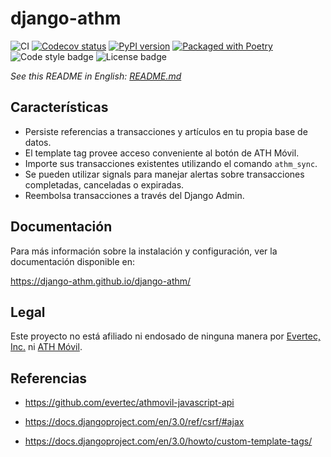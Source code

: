 # django-athm 

![CI](https://github.com/django-athm/django-athm/workflows/CI/badge.svg?branch=master)
[![Codecov status](https://codecov.io/gh/django-athm/django-athm/branch/master/graph/badge.svg)](https://codecov.io/gh/django-athm/django-athm)
[![PyPI version](https://img.shields.io/pypi/v/django-athm.svg)](https://pypi.org/project/django-athm/)
[![Packaged with Poetry](https://img.shields.io/badge/package_manager-poetry-blue.svg)](https://poetry.eustace.io/)
![Code style badge](https://badgen.net/badge/code%20style/black/000)
![License badge](https://img.shields.io/github/license/django-athm/django-athm.svg)

_See this README in English: [README.md](/README.md)_

## Características

* Persiste referencias a transacciones y artículos en tu propia base de datos.
* El template tag provee acceso conveniente al botón de ATH Móvil.
* Importe sus transacciones existentes utilizando el comando `athm_sync`.
* Se pueden utilizar signals para manejar alertas sobre transacciones completadas, canceladas o expiradas.
* Reembolsa transacciones a través del Django Admin.


## Documentación

Para más información sobre la instalación y configuración, ver la documentación disponible en:

https://django-athm.github.io/django-athm/

## Legal

Este proyecto no está afiliado ni endosado de ninguna manera por [Evertec, Inc.](https://www.evertecinc.com/) ni [ATH Móvil](https://portal.athmovil.com/).


## Referencias

- https://github.com/evertec/athmovil-javascript-api

- https://docs.djangoproject.com/en/3.0/ref/csrf/#ajax

- https://docs.djangoproject.com/en/3.0/howto/custom-template-tags/

